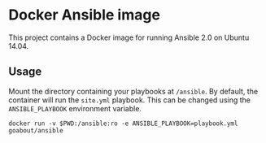 Docker Ansible image
====================

This project contains a Docker image for running Ansible 2.0 on Ubuntu 14.04.


## Usage

Mount the directory containing your playbooks at `/ansible`. By default, the
container will run the `site.yml` playbook. This can be changed using the
`ANSIBLE_PLAYBOOK` environment variable.

    docker run -v $PWD:/ansible:ro -e ANSIBLE_PLAYBOOK=playbook.yml goabout/ansible
